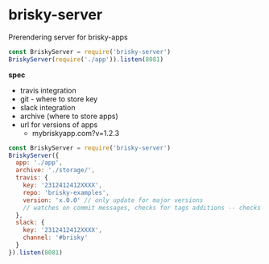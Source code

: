 # brisky-server
Prerendering server for brisky-apps

```javascript
const BriskyServer = require('brisky-server')
BriskyServer(require('./app')).listen(8081)
```


**spec**
- travis integration
- git - where to store key
- slack integration
- archive (where to store apps)
- url for versions of apps 
  - mybriskyapp.com?v=1.2.3

```javascript
const BriskyServer = require('brisky-server')
BriskyServer({
  app: './app',
  archive: './storage/',
  travis: {
    key: '2312412412XXXX',
    repo: 'brisky-examples',
    version: 'x.0.0' // only update for major versions 
    // watches on commit messages, checks for tags additions -- checks if a commit message has a tag
  },
  slack: {
    key: '2312412412XXXX',
    channel: '#brisky'
  }
}).listen(8081)
```
